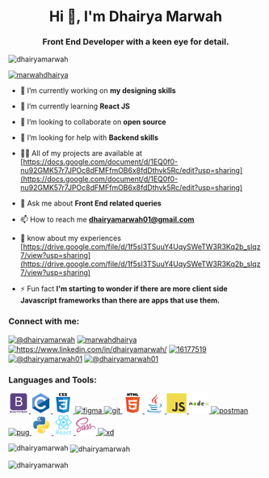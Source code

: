 <h1 align="center">Hi 👋, I'm Dhairya Marwah</h1>
<h3 align="center">Front End Developer with a keen eye for detail.</h3>

<p align="left"> <img src="https://komarev.com/ghpvc/?username=dhairyamarwah&label=Profile%20views&color=0e75b6&style=flat" alt="dhairyamarwah" /> </p>

<p align="left"> <a href="https://twitter.com/marwahdhairya" target="blank"><img src="https://img.shields.io/twitter/follow/marwahdhairya?logo=twitter&style=for-the-badge" alt="marwahdhairya" /></a> </p>

- 🔭 I’m currently working on **my designing skills**

- 🌱 I’m currently learning **React JS**

- 👯 I’m looking to collaborate on **open source**

- 🤝 I’m looking for help with **Backend skills**

- 👨‍💻 All of my projects are available at [https://docs.google.com/document/d/1EQ0f0-nu92GMK57r7JPOc8dFMFfmOB6x8fdDthvk5Rc/edit?usp=sharing](https://docs.google.com/document/d/1EQ0f0-nu92GMK57r7JPOc8dFMFfmOB6x8fdDthvk5Rc/edit?usp=sharing)

- 💬 Ask me about **Front End related queries**

- 📫 How to reach me **dhairyamarwah01@gmail.com**

- 📑 know about my experiences [https://drive.google.com/file/d/1f5sI3TSuuY4UqySWeTW3R3Kq2b_slqz7/view?usp=sharing](https://drive.google.com/file/d/1f5sI3TSuuY4UqySWeTW3R3Kq2b_slqz7/view?usp=sharing)

- ⚡ Fun fact **I'm starting to wonder if there are more client side Javascript frameworks than there are apps that use them.**

<h3 align="left">Connect with me:</h3>
<p align="left">
<a href="https://codepen.io/@dhairyamarwah" target="blank"><img align="center" src="https://raw.githubusercontent.com/rahuldkjain/github-profile-readme-generator/master/src/images/icons/Social/codepen.svg" alt="@dhairyamarwah" height="30" width="40" /></a>
<a href="https://twitter.com/marwahdhairya" target="blank"><img align="center" src="https://raw.githubusercontent.com/rahuldkjain/github-profile-readme-generator/master/src/images/icons/Social/twitter.svg" alt="marwahdhairya" height="30" width="40" /></a>
<a href="https://linkedin.com/in/https://www.linkedin.com/in/dhairyamarwah/" target="blank"><img align="center" src="https://raw.githubusercontent.com/rahuldkjain/github-profile-readme-generator/master/src/images/icons/Social/linked-in-alt.svg" alt="https://www.linkedin.com/in/dhairyamarwah/" height="30" width="40" /></a>
<a href="https://stackoverflow.com/users/16177519" target="blank"><img align="center" src="https://raw.githubusercontent.com/rahuldkjain/github-profile-readme-generator/master/src/images/icons/Social/stack-overflow.svg" alt="16177519" height="30" width="40" /></a>
<a href="https://www.hackerrank.com/@dhairyamarwah01" target="blank"><img align="center" src="https://raw.githubusercontent.com/rahuldkjain/github-profile-readme-generator/master/src/images/icons/Social/hackerrank.svg" alt="@dhairyamarwah01" height="30" width="40" /></a>
<a href="https://www.hackerearth.com/@dhairyamarwah01" target="blank"><img align="center" src="https://raw.githubusercontent.com/rahuldkjain/github-profile-readme-generator/master/src/images/icons/Social/hackerearth.svg" alt="@dhairyamarwah01" height="30" width="40" /></a>
</p>

<h3 align="left">Languages and Tools:</h3>
<p align="left"> <a href="https://getbootstrap.com" target="_blank"> <img src="https://raw.githubusercontent.com/devicons/devicon/master/icons/bootstrap/bootstrap-plain-wordmark.svg" alt="bootstrap" width="40" height="40"/> </a> <a href="https://www.cprogramming.com/" target="_blank"> <img src="https://raw.githubusercontent.com/devicons/devicon/master/icons/c/c-original.svg" alt="c" width="40" height="40"/> </a> <a href="https://www.w3schools.com/css/" target="_blank"> <img src="https://raw.githubusercontent.com/devicons/devicon/master/icons/css3/css3-original-wordmark.svg" alt="css3" width="40" height="40"/> </a> <a href="https://www.figma.com/" target="_blank"> <img src="https://www.vectorlogo.zone/logos/figma/figma-icon.svg" alt="figma" width="40" height="40"/> </a> <a href="https://git-scm.com/" target="_blank"> <img src="https://www.vectorlogo.zone/logos/git-scm/git-scm-icon.svg" alt="git" width="40" height="40"/> </a> <a href="https://www.w3.org/html/" target="_blank"> <img src="https://raw.githubusercontent.com/devicons/devicon/master/icons/html5/html5-original-wordmark.svg" alt="html5" width="40" height="40"/> </a> <a href="https://www.java.com" target="_blank"> <img src="https://raw.githubusercontent.com/devicons/devicon/master/icons/java/java-original.svg" alt="java" width="40" height="40"/> </a> <a href="https://developer.mozilla.org/en-US/docs/Web/JavaScript" target="_blank"> <img src="https://raw.githubusercontent.com/devicons/devicon/master/icons/javascript/javascript-original.svg" alt="javascript" width="40" height="40"/> </a> <a href="https://nodejs.org" target="_blank"> <img src="https://raw.githubusercontent.com/devicons/devicon/master/icons/nodejs/nodejs-original-wordmark.svg" alt="nodejs" width="40" height="40"/> </a> <a href="https://postman.com" target="_blank"> <img src="https://www.vectorlogo.zone/logos/getpostman/getpostman-icon.svg" alt="postman" width="40" height="40"/> </a> <a href="https://pugjs.org" target="_blank"> <img src="https://cdn.worldvectorlogo.com/logos/pug.svg" alt="pug" width="40" height="40"/> </a> <a href="https://www.python.org" target="_blank"> <img src="https://raw.githubusercontent.com/devicons/devicon/master/icons/python/python-original.svg" alt="python" width="40" height="40"/> </a> <a href="https://reactjs.org/" target="_blank"> <img src="https://raw.githubusercontent.com/devicons/devicon/master/icons/react/react-original-wordmark.svg" alt="react" width="40" height="40"/> </a> <a href="https://sass-lang.com" target="_blank"> <img src="https://raw.githubusercontent.com/devicons/devicon/master/icons/sass/sass-original.svg" alt="sass" width="40" height="40"/> </a> <a href="https://www.adobe.com/products/xd.html" target="_blank"> <img src="https://cdn.worldvectorlogo.com/logos/adobe-xd.svg" alt="xd" width="40" height="40"/> </a> </p>

<p><img align="left" src="https://github-readme-stats.vercel.app/api/top-langs?username=dhairyamarwah&show_icons=true&locale=en&layout=compact" alt="dhairyamarwah" /></p>

<p>&nbsp;<img align="center" src="https://github-readme-stats.vercel.app/api?username=dhairyamarwah&show_icons=true&locale=en" alt="dhairyamarwah" /></p>

<p><img align="center" src="https://github-readme-streak-stats.herokuapp.com/?user=dhairyamarwah&" alt="dhairyamarwah" /></p>
